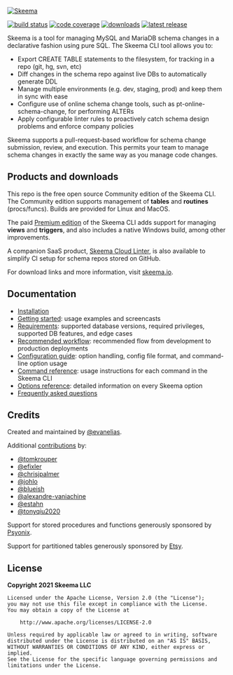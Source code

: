 [![Skeema](https://www.skeema.io/img/logo.png)](https://www.skeema.io)

[![build status](https://img.shields.io/github/workflow/status/skeema/skeema/Tests/main)](https://github.com/skeema/skeema/actions)
[![code coverage](https://img.shields.io/coveralls/skeema/skeema.svg)](https://coveralls.io/r/skeema/skeema)
[![downloads](https://img.shields.io/github/downloads/skeema/skeema/total.svg)](https://github.com/skeema/skeema/releases)
[![latest release](https://img.shields.io/github/release/skeema/skeema.svg)](https://github.com/skeema/skeema/releases)

Skeema is a tool for managing MySQL and MariaDB schema changes in a declarative fashion using pure SQL. The Skeema CLI tool allows you to:

* Export CREATE TABLE statements to the filesystem, for tracking in a repo (git, hg, svn, etc)
* Diff changes in the schema repo against live DBs to automatically generate DDL
* Manage multiple environments (e.g. dev, staging, prod) and keep them in sync with ease
* Configure use of online schema change tools, such as pt-online-schema-change, for performing ALTERs
* Apply configurable linter rules to proactively catch schema design problems and enforce company policies

Skeema supports a pull-request-based workflow for schema change submission, review, and execution. This permits your team to manage schema changes in exactly the same way as you manage code changes.

## Products and downloads

This repo is the free open source Community edition of the Skeema CLI. The Community edition supports management of **tables** and **routines** (procs/funcs). Builds are provided for Linux and MacOS.

The paid [Premium edition](https://www.skeema.io/download/) of the Skeema CLI adds support for managing **views** and **triggers**, and also includes a native Windows build, among other improvements.

A companion SaaS product, [Skeema Cloud Linter](https://www.skeema.io/docs/install/cloud/), is also available to simplify CI setup for schema repos stored on GitHub.

For download links and more information, visit [skeema.io](https://www.skeema.io/download/).

## Documentation

* [Installation](https://www.skeema.io/docs/install/)
* [Getting started](https://www.skeema.io/docs/examples/): usage examples and screencasts
* [Requirements](https://www.skeema.io/docs/requirements/): supported database versions, required privileges, supported DB features, and edge cases
* [Recommended workflow](https://www.skeema.io/docs/workflow/): recommended flow from development to production deployments
* [Configuration guide](https://www.skeema.io/docs/config/): option handling, config file format, and command-line option usage
* [Command reference](https://www.skeema.io/docs/commands/): usage instructions for each command in the Skeema CLI
* [Options reference](https://www.skeema.io/docs/options/): detailed information on every Skeema option
* [Frequently asked questions](https://www.skeema.io/docs/faq/)

## Credits

Created and maintained by [@evanelias](https://github.com/evanelias).

Additional [contributions](https://github.com/skeema/skeema/graphs/contributors) by:

* [@tomkrouper](https://github.com/tomkrouper)
* [@efixler](https://github.com/efixler)
* [@chrisjpalmer](https://github.com/chrisjpalmer)
* [@johlo](https://github.com/johlo)
* [@blueish](https://github.com/blueish)
* [@alexandre-vaniachine](https://github.com/alexandre-vaniachine)
* [@estahn](https://github.com/estahn)
* [@tonyqiu2020](https://github.com/tonyqiu2020)

Support for stored procedures and functions generously sponsored by [Psyonix](https://psyonix.com).

Support for partitioned tables generously sponsored by [Etsy](https://www.etsy.com).

## License

**Copyright 2021 Skeema LLC**

```text
Licensed under the Apache License, Version 2.0 (the "License");
you may not use this file except in compliance with the License.
You may obtain a copy of the License at

    http://www.apache.org/licenses/LICENSE-2.0

Unless required by applicable law or agreed to in writing, software
distributed under the License is distributed on an "AS IS" BASIS,
WITHOUT WARRANTIES OR CONDITIONS OF ANY KIND, either express or implied.
See the License for the specific language governing permissions and
limitations under the License.
```
